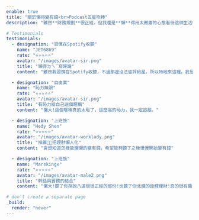 ```yaml
---
enable: true
title: "關於懶得變有錢<br>Podcast五星吹捧"
description: "雖然**財務規劃**很正經，但我還是**懶**得用太嚴肅的心態看待這個生活中每天都要每對的事---**錢**，如果你喜歡**錢**，應該是要開心的面對它，怎麼會用**serious**的態度與它想處呢?聽聽別人怎麼評論我的不正經吧！(*中文的嚴肅、認真形容的有點太過，英文的**serious**顯得剛好!)"

# Testimonials
testimonials:
  - designation: "習慣在Spotify收聽"
    name: "JET6869"
    rate: "⭐️⭐️⭐️⭐️⭐️"
    avatar: "/images/avatar-sir.png"
    title: "懶得ㄉㄟˇ寫評論"
    content: "雖然我習慣在Spotify收聽，不過那邊沒法留評給星，所以特地來這裡。我是因為《原子習慣》書評才知到懶大的，真的很感謝懶大開這個節目，會持續收聽分享的。"

  - designation: "自由業"
    name: "恥力無限"
    rate: "⭐️⭐️⭐️⭐️⭐️"
    avatar: "/images/avatar-sir.png"
    title: "有恥力給自己這個暱稱"
    content: "懶大!這個暱稱真的太恥了，這麼高的恥力，我一定追蹤。"

  - designation: "上班族"
    name: "Hedy Shen"
    rate: "⭐️⭐️⭐️⭐️⭐️"
    avatar: "/images/avatar-worklady.png"
    title: "推薦👍🏻把理財懶人化"
    content: "會想知道怎樣能懶懶的變有錢，希望能夠聽了之後慢慢開始變有錢"

  - designation: "上班族"
    name: "Marskingx"
    rate: "⭐️⭐️⭐️⭐️⭐️"
    avatar: "/images/avatar-male2.png"
    title: "幹話與實務的結合"
    content: "懶大!聽了你胡說八道很很正經的部份!也聽了你北爛的詮釋理財!真的很有趣!期待持續更新!"

# don't create a separate page
_build:
  render: "never"
---
```

